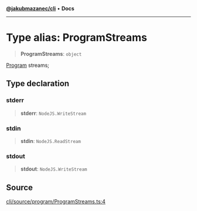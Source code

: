 [**@jakubmazanec/cli**](../README.md) • **Docs**

---

# Type alias: ProgramStreams

> **ProgramStreams**: `object`

[Program](../classes/Program.md) streams;

## Type declaration

### stderr

> **stderr**: `NodeJS.WriteStream`

### stdin

> **stdin**: `NodeJS.ReadStream`

### stdout

> **stdout**: `NodeJS.WriteStream`

## Source

[cli/source/program/ProgramStreams.ts:4](https://github.com/jakubmazanec/js-tools/blob/4653f1571319b3537b5a901a19e171562b7727e5/packages/cli/source/program/ProgramStreams.ts#L4)
